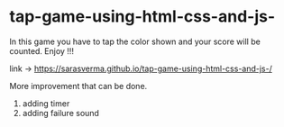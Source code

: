 # tap-game-using-html-css-and-js-

In this game you have to tap the color shown and your score will be counted.
Enjoy !!!

link -> https://sarasverma.github.io/tap-game-using-html-css-and-js-/


More improvement that can be done.
1. adding timer
2. adding failure sound
